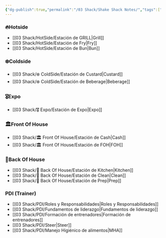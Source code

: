 ```yaml
---
{"dg-publish":true,"permalink":"/03 Shack/Shake Shack Notes/","tags":["gardenEntry"]}
---
```


### 🔥Hotside
- [[03 Shack/HotSide/Estación de GRILL\|Grill]]
- [[03 Shack/HotSide/Estación de Fry\|Fry]]
- [[03 Shack/HotSide/Estación de Bun\|Bun]] 
### ❄️Coldside
- [[03 Shack/❄️ ColdSide/Estación de Custard\|Custard]]
- [[03 Shack/❄️ ColdSide/Estación de Beberage\|Beberage]]
### 🎖️Expo
- [[03 Shack/🎖️ Expo/Estación de Expo\|Expo]]
### 🏛️Front Of House
- [[03 Shack/🏛️ Front Of House/Estación de Cash\|Cash]]
- [[03 Shack/🏛️ Front Of House/Estación de FOH\|FOH]]
### 🔪Back Of House
- [[03 Shack/🔪 Back Of House/Estación de Kitchen\|Kitchen]]
- [[03 Shack/🔪 Back Of House/Estación de Clean\|Clean]]
- [[03 Shack/🔪 Back Of House/Estación de Prep\|Prep]]
### PDI (Trainer)
- [[03 Shack/PDI/Roles y Responsabilidades\|Roles y Responsabilidades]]
- [[03 Shack/PDI/Fundamentos de liderazgo\|Fundamentos de liderazgo]]
- [[03 Shack/PDI/Formación de entrenadores\|Formación de entrenadores]]
- [[03 Shack/PDI/Steer\|Steer]]
- [[03 Shack/PDI/Manejo Higiénico de alimentos\|MHA]]
